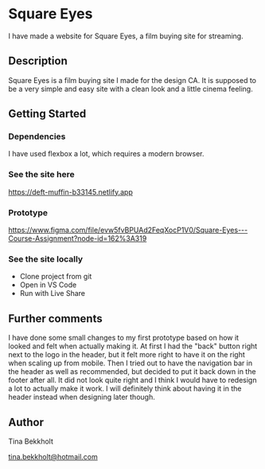 # Square Eyes

I have made a website for Square Eyes, a film buying site for streaming.

## Description

Square Eyes is a film buying site I made for the design CA. It is supposed to be a very simple and easy site with a clean look and a little cinema feeling.

## Getting Started

### Dependencies

I have used flexbox a lot, which requires a modern browser.

### See the site here

https://deft-muffin-b33145.netlify.app

### Prototype

https://www.figma.com/file/evw5fvBPUAd2FeqXocP1V0/Square-Eyes---Course-Assignment?node-id=162%3A319

### See the site locally

- Clone project from git
- Open in VS Code
- Run with Live Share

## Further comments

I have done some small changes to my first prototype based on how it looked and felt when actually making it. At first I had the "back" button right next to the logo in the header, but it felt more right to have it on the right when scaling up from mobile.
Then I tried out to have the navigation bar in the header as well as recommended, but decided to put it back down in the footer after all. It did not look quite right and I think I would have to redesign a lot to actually make it work. I will definitely think about having it in the header instead when designing later though.

## Author

Tina Bekkholt

tina.bekkholt@hotmail.com
